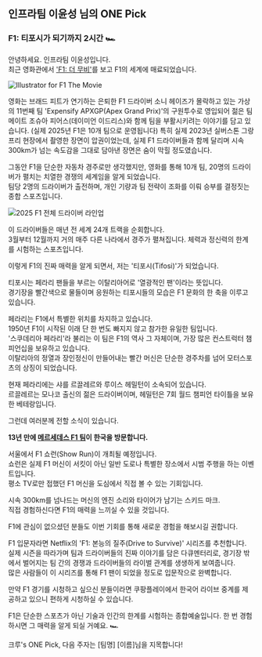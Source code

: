## 인프라팀 이윤성 님의 ONE Pick

### F1: 티포시가 되기까지 2시간 🏎️

안녕하세요. 인프라팀 이윤성입니다.  
최근 영화관에서 ['F1: 더 무비'](https://www.imdb.com/title/tt16311594/)를 보고 F1의 세계에 매료되었습니다.

![Illustrator for F1 The Movie](https://corp.formula1.com/wp-content/uploads/2025/03/F1_WBDO_FEATURED_IMAGE_MAIN_1920x1080-1.jpg)

영화는 브래드 피트가 연기하는 은퇴한 F1 드라이버 소니 헤이즈가 몰락하고 있는 가상의 11번째 팀 'Expensify APXGP(Apex Grand Prix)'의 구원투수로 영입되어 젊은 팀메이트 조슈아 피어스(데이미언 이드리스)와 함께 팀을 부활시키려는 이야기를 담고 있습니다. (실제 2025년 F1은 10개 팀으로 운영됩니다) 특히 실제 2023년 실버스톤 그랑프리 현장에서 촬영한 장면이 압권이었는데, 실제 F1 드라이버들과 함께 달리며 시속 300km가 넘는 속도감을 그대로 담아낸 장면은 숨이 막힐 정도였습니다.

그동안 F1을 단순한 자동차 경주로만 생각했지만, 영화를 통해 10개 팀, 20명의 드라이버가 펼치는 치열한 경쟁의 세계임을 알게 되었습니다.  
팀당 2명의 드라이버가 출전하며, 개인 기량과 팀 전략이 조화를 이뤄 승부를 결정짓는 종합 스포츠입니다.

![2025 F1 전체 드라이버 라인업](https://motorsportmagazine.b-cdn.net/wp-content/uploads/2025/02/2025-F1-drivers-photoshoot.jpg)

이 드라이버들은 매년 전 세계 24개 트랙을 순회합니다.  
3월부터 12월까지 거의 매주 다른 나라에서 경주가 펼쳐집니다. 체력과 정신력의 한계를 시험하는 스포츠입니다.

이렇게 F1의 진짜 매력을 알게 되면서, 저는 '티포시(Tifosi)'가 되었습니다.

티포시는 페라리 팬들을 부르는 이탈리아어로 '열광적인 팬'이라는 뜻입니다.  
경기장을 빨간색으로 물들이며 응원하는 티포시들의 모습은 F1 문화의 한 축을 이루고 있습니다.

페라리는 F1에서 특별한 위치를 차지하고 있습니다.  
1950년 F1이 시작된 이래 단 한 번도 빠지지 않고 참가한 유일한 팀입니다.  
'스쿠데리아 페라리'라 불리는 이 팀은 F1의 역사 그 자체이며, 가장 많은 컨스트럭터 챔피언십을 보유하고 있습니다.  
이탈리아의 정열과 장인정신이 만들어내는 빨간 머신은 단순한 경주차를 넘어 모터스포츠의 상징이 되었습니다.

현재 페라리에는 샤를 르끌레르와 루이스 헤밀턴이 소속되어 있습니다.  
르끌레르는 모나코 출신의 젊은 드라이버이며, 헤밀턴은 7회 월드 챔피언 타이틀을 보유한 베테랑입니다.

그런데 여러분께 전할 소식이 있습니다.

**13년 만에 [메르세데스 F1 팀](https://www.mercedesamgf1.com/)이 한국을 방문합니다.**

서울에서 F1 쇼런(Show Run)이 개최될 예정입니다.  
쇼런은 실제 F1 머신이 서킷이 아닌 일반 도로나 특별한 장소에서 시범 주행을 하는 이벤트입니다.  
평소 TV로만 접했던 F1 머신을 도심에서 직접 볼 수 있는 기회입니다.

시속 300km를 넘나드는 머신의 엔진 소리와 타이어가 남기는 스키드 마크.  
직접 경험하신다면 F1의 매력을 느끼실 수 있을 것입니다.

F1에 관심이 없으셨던 분들도 이번 기회를 통해 새로운 경험을 해보시길 권합니다.  

F1 입문자라면 Netflix의 'F1: 본능의 질주(Drive to Survive)' 시리즈를 추천합니다.  
실제 시즌을 따라가며 팀과 드라이버들의 진짜 이야기를 담은 다큐멘터리로, 경기장 밖에서 벌어지는 팀 간의 경쟁과 드라이버들의 라이벌 관계를 생생하게 보여줍니다.  
많은 사람들이 이 시리즈를 통해 F1 팬이 되었을 정도로 입문작으로 완벽합니다.

만약 F1 경기를 시청하고 싶으신 분들이라면 쿠팡플레이에서 한국어 라이브 중계를 제공하고 있으니 편하게 시청하실 수 있습니다.

F1은 단순한 스포츠가 아닌 기술과 인간의 한계를 시험하는 종합예술입니다. 한 번 경험하시면 그 매력을 알게 되실 거예요. 🏎️

크루's ONE Pick, 다음 주자는 [팀명] [이름]님을 지목합니다!
